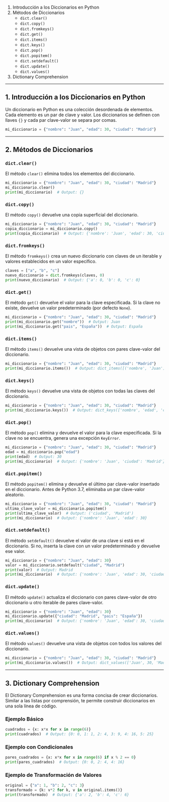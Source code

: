 

1. Introducción a los Diccionarios en Python
2. Métodos de Diccionarios
    - `dict.clear()`
    - `dict.copy()`
    - `dict.fromkeys()`
    - `dict.get()`
    - `dict.items()`
    - `dict.keys()`
    - `dict.pop()`
    - `dict.popitem()`
    - `dict.setdefault()`
    - `dict.update()`
    - `dict.values()`
3. Dictionary Comprehension

---

## 1. Introducción a los Diccionarios en Python

Un diccionario en Python es una colección desordenada de elementos. Cada elemento es un par de clave y valor. Los diccionarios se definen con llaves `{}` y cada par clave-valor se separa por comas.

```python
mi_diccionario = {"nombre": "Juan", "edad": 30, "ciudad": "Madrid"}
```

---

## 2. Métodos de Diccionarios

### `dict.clear()`
El método `clear()` elimina todos los elementos del diccionario.

```python
mi_diccionario = {"nombre": "Juan", "edad": 30, "ciudad": "Madrid"}
mi_diccionario.clear()
print(mi_diccionario)  # Output: {}
```

### `dict.copy()`
El método `copy()` devuelve una copia superficial del diccionario.

```python
mi_diccionario = {"nombre": "Juan", "edad": 30, "ciudad": "Madrid"}
copia_diccionario = mi_diccionario.copy()
print(copia_diccionario)  # Output: {'nombre': 'Juan', 'edad': 30, 'ciudad': 'Madrid'}
```

### `dict.fromkeys()`
El método `fromkeys()` crea un nuevo diccionario con claves de un iterable y valores establecidos en un valor específico.

```python
claves = ["a", "b", "c"]
nuevo_diccionario = dict.fromkeys(claves, 0)
print(nuevo_diccionario)  # Output: {'a': 0, 'b': 0, 'c': 0}
```

### `dict.get()`
El método `get()` devuelve el valor para la clave especificada. Si la clave no existe, devuelve un valor predeterminado (por defecto `None`).

```python
mi_diccionario = {"nombre": "Juan", "edad": 30, "ciudad": "Madrid"}
print(mi_diccionario.get("nombre"))  # Output: Juan
print(mi_diccionario.get("pais", "España"))  # Output: España
```

### `dict.items()`
El método `items()` devuelve una vista de objetos con pares clave-valor del diccionario.

```python
mi_diccionario = {"nombre": "Juan", "edad": 30, "ciudad": "Madrid"}
print(mi_diccionario.items())  # Output: dict_items([('nombre', 'Juan'), ('edad', 30), ('ciudad', 'Madrid')])
```

### `dict.keys()`
El método `keys()` devuelve una vista de objetos con todas las claves del diccionario.

```python
mi_diccionario = {"nombre": "Juan", "edad": 30, "ciudad": "Madrid"}
print(mi_diccionario.keys())  # Output: dict_keys(['nombre', 'edad', 'ciudad'])
```

### `dict.pop()`
El método `pop()` elimina y devuelve el valor para la clave especificada. Si la clave no se encuentra, genera una excepción `KeyError`.

```python
mi_diccionario = {"nombre": "Juan", "edad": 30, "ciudad": "Madrid"}
edad = mi_diccionario.pop("edad")
print(edad)  # Output: 30
print(mi_diccionario)  # Output: {'nombre': 'Juan', 'ciudad': 'Madrid'}
```

### `dict.popitem()`
El método `popitem()` elimina y devuelve el último par clave-valor insertado en el diccionario. Antes de Python 3.7, eliminaba un par clave-valor aleatorio.

```python
mi_diccionario = {"nombre": "Juan", "edad": 30, "ciudad": "Madrid"}
ultima_clave_valor = mi_diccionario.popitem()
print(ultima_clave_valor)  # Output: ('ciudad', 'Madrid')
print(mi_diccionario)  # Output: {'nombre': 'Juan', 'edad': 30}
```

### `dict.setdefault()`
El método `setdefault()` devuelve el valor de una clave si está en el diccionario. Si no, inserta la clave con un valor predeterminado y devuelve ese valor.

```python
mi_diccionario = {"nombre": "Juan", "edad": 30}
valor = mi_diccionario.setdefault("ciudad", "Madrid")
print(valor)  # Output: Madrid
print(mi_diccionario)  # Output: {'nombre': 'Juan', 'edad': 30, 'ciudad': 'Madrid'}
```

### `dict.update()`
El método `update()` actualiza el diccionario con pares clave-valor de otro diccionario u otro iterable de pares clave-valor.

```python
mi_diccionario = {"nombre": "Juan", "edad": 30}
mi_diccionario.update({"ciudad": "Madrid", "pais": "España"})
print(mi_diccionario)  # Output: {'nombre': 'Juan', 'edad': 30, 'ciudad': 'Madrid', 'pais': 'España'}
```

### `dict.values()`
El método `values()` devuelve una vista de objetos con todos los valores del diccionario.

```python
mi_diccionario = {"nombre": "Juan", "edad": 30, "ciudad": "Madrid"}
print(mi_diccionario.values())  # Output: dict_values(['Juan', 30, 'Madrid'])
```

---

## 3. Dictionary Comprehension

El Dictionary Comprehension es una forma concisa de crear diccionarios. Similar a las listas por comprensión, te permite construir diccionarios en una sola línea de código.

### Ejemplo Básico
```python
cuadrados = {x: x*x for x in range(6)}
print(cuadrados)  # Output: {0: 0, 1: 1, 2: 4, 3: 9, 4: 16, 5: 25}
```

### Ejemplo con Condicionales
```python
pares_cuadrados = {x: x*x for x in range(6) if x % 2 == 0}
print(pares_cuadrados)  # Output: {0: 0, 2: 4, 4: 16}
```

### Ejemplo de Transformación de Valores
```python
original = {"a": 1, "b": 2, "c": 3}
transformado = {k: v*2 for k, v in original.items()}
print(transformado)  # Output: {'a': 2, 'b': 4, 'c': 6}
```


